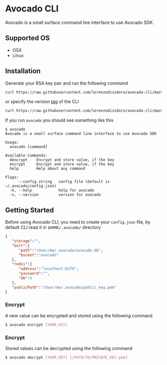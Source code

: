 # Avocado CLI
Avocado is a small surface command line interface to use Avocado SDK.

## Supported OS
- OSX
- Linux

## Installation
Generate your RSA key pair and run the following command
```sh
curl https://raw.githubusercontent.com/lorenzodisidoro/avocado-cli/master/scripts/install_cli.sh | bash
```

or specify the version [tag](https://github.com/lorenzodisidoro/avocado-cli/tags) of the CLI
```sh
curl https://raw.githubusercontent.com/lorenzodisidoro/avocado-cli/master/scripts/install_cli.sh | bash -s VERSION_TAG
```

If you run `avocado` you should see something like this
```
$ avocado
Avocado is a small surface command line interface to use Avocado SDK

Usage:
  avocado [command]

Available Commands:
  dencrypt    Encrypt and store value, if the key
  encrypt     Encrypt and store value, if the key
  help        Help about any command

Flags:
      --config string   config file (default is ~/.avocado/config.json)
  -h, --help            help for avocado
  -v, --version         version for avocado
```

## Getting Started
Before using Avocado CLI, you need to create your `config.json` file, by default CLI read it in `$HOME/.avocado/` directory
```json
{
   "storage":"",
   "bolt":{
      "path":"/User/me/.avocado/avocado.db",
      "bucket":"avocado"
   },
   "redis":{
      "address":"localhost:6379",
      "password":"",
      "db":0
   },
   "publicPath":"/User/me/.avocado/public_key.pem"
}
```

### Encrypt
A new value can be encrypted and stored using the following command
```sh
$ avocado encrypt [YOUR_KEY]
```

### Encrypt
Stored values can be decrypted using the following command
```sh
$ avocado decrypt [YOUR_KEY] [/PATH/TO/PRIVATE_KEY.pem]
```